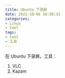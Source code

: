 ```yaml
---
title: Ubuntu 下录屏
date: 2021-10-06 16:50:31
categories:
- Linux
- tool
tags: 
- tool
- 工具
---
```


在 Ubuntu 下录屏。工具：
1. VLC
2. Kazam

<!-- more -->
